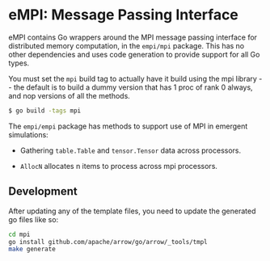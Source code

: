 # eMPI: Message Passing Interface

eMPI contains Go wrappers around the MPI message passing interface for distributed memory computation, in the `empi/mpi` package.  This has no other dependencies and uses code generation to provide support for all Go types.

You must set the `mpi` build tag to actually have it build using the mpi library -- the default is to build a dummy version that has 1 proc of rank 0 always, and nop versions of all the methods.

```bash
$ go build -tags mpi
```

The `empi/empi` package has methods to support use of MPI in emergent simulations:

* Gathering `table.Table` and `tensor.Tensor` data across processors.

* `AllocN` allocates n items to process across mpi processors.

## Development

After updating any of the template files, you need to update the generated go files like so:
```bash
cd mpi
go install github.com/apache/arrow/go/arrow/_tools/tmpl
make generate
```
